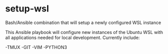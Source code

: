# setup-wsl
Bash/Ansible combination that will setup a newly configured WSL instance

This Ansible playbook will configure new instances of the Ubuntu WSL with all applications needed for local development. Currently include:

-TMUX
-GIT
-VIM
-PYTHON3
